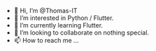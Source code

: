 - 👋 Hi, I’m @Thomas-IT
- 👀 I’m interested in Python / Flutter.
- 🌱 I’m currently learning Flutter.
- 💞️ I’m looking to collaborate on nothing special.
- 📫 How to reach me ...

<!---
Thomas-IT/Thomas-IT is a ✨ special ✨ repository because its `README.md` (this file) appears on your GitHub profile.
You can click the Preview link to take a look at your changes.
--->
